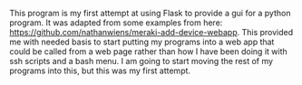 This program is my first attempt at using Flask to provide a gui for a python program. It was adapted from some examples from here: https://github.com/nathanwiens/meraki-add-device-webapp. This provided me with needed basis to start putting my programs into a web app that could be called from a web page rather than how I have been doing it with ssh scripts and a bash menu. I am going to start moving the rest of my programs into this, but this was my first attempt.
